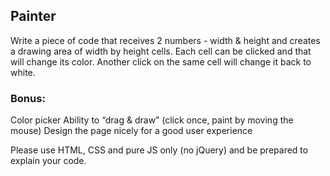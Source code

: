 ## Painter

Write a piece of code that receives 2 numbers - width & height and creates a drawing area of 
width by height cells. Each cell can be clicked and that will change its color. Another click on the same cell will change it back to white.


### Bonus:
Color picker
Ability to “drag & draw” (click once, paint by moving the mouse)
Design the page nicely for a good user experience

Please use HTML, CSS and pure JS only (no jQuery) and be prepared to explain your code.
